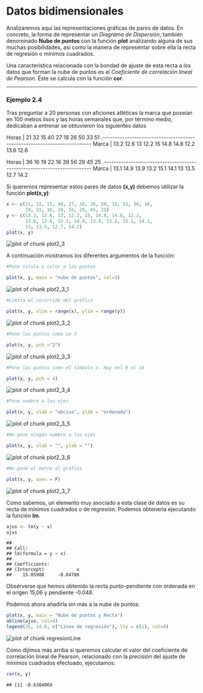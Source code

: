
# Datos bidimensionales

Analizaremos aquí las representaciones gráficas de pares de datos. En concreto, la forma de representar un _Diagrama de Dispersión_, también denominado __Nube de puntos__ con la función __plot__ analizando alguna de sus muchas posibilidades, así como la manera de representar sobre ella la recta de regresión o mínimos cuadrados.

Una característica relacionada con la bondad de ajuste de esta recta a los datos que forman la nube de puntos es el _Coeficiente de correlación lineal de Pearson_. Éste se calcula con la función __cor__.

---
### Ejemplo 2.4

Tras preguntar a 20 personas con aficiones atléticas la marca que poseían en 100 metros lisos y las horas semanales que, por término medio, dedicaban a entrenar se obtuvieron los siguientes datos

Horas |  21     32     15     40     27     18     26     50     33     51 
.-------------------------------------------------------------------------
Marca |  13.2  12.6    13    12.2   15    14.8    14.8   12.2   13.6   12.6

Horas |  36     16     19     22     16     39     56     29     45     25 
.-------------------------------------------------------------------------
Marca |  13.1  14.9    13.9  13.2   15.1  14.1    13     13.5   12.7   14.2

Si queremos representar estos pares de datos __(x,y)__ debemos utilizar la función __plot(x,y)__:


```r
x <- c(21, 32, 15, 40, 27, 18, 26, 50, 33, 51, 36, 16,
       19, 22, 16, 39, 56, 29, 45, 25)
y <- c(13.2, 12.6, 13, 12.2, 15, 14.8, 14.8, 12.2, 
       13.6, 12.6, 13.1, 14.9, 13.9, 13.2, 15.1, 14.1, 
       13, 13.5, 12.7, 14.2)
plot(x, y)
```

![plot of chunk plot2_3](figure/plot2_3-1.png)

A continuación mostramos los diferentes argumentos de la función:


```r
#Pone titulo y color a los puntos

plot(x, y, main = "nube de puntos", col=3)
```

![plot of chunk plot2_3_1](figure/plot2_3_1-1.png)


```r
#Limita el recorrido del gráfico

plot(x, y, xlim = range(x), ylim = range(y))
```

![plot of chunk plot2_3_2](figure/plot2_3_2-1.png)


```r
#Pone los puntos como un 2

plot(x, y, pch ="2")
```

![plot of chunk plot2_3_3](figure/plot2_3_3-1.png)



```r
#Pone los puntos como el símbolo x. Hay del 0 al 18

plot(x, y, pch = 4)
```

![plot of chunk plot2_3_4](figure/plot2_3_4-1.png)


```r
#Pone nombre a los ejes

plot(x, y, xlab = "abcisa", ylab = "ordenada")
```

![plot of chunk plot2_3_5](figure/plot2_3_5-1.png)


```r
#No pone ningún nombre a los ejes

plot(x, y, xlab = "", ylab = "")
```

![plot of chunk plot2_3_6](figure/plot2_3_6-1.png)


```r
#No pone el marco al gráfico

plot(x, y, axes = F)
```

![plot of chunk plot2_3_7](figure/plot2_3_7-1.png)

Como sabemos, un elemento muy asociado a esta clase de datos es su recta de mínimos cuadrados o de regresión. Podemos obtenerla ejecutando la función __lm__. 


```r
ajus <- lm(y ~ x)
ajus
```

```
## 
## Call:
## lm(formula = y ~ x)
## 
## Coefficients:
## (Intercept)            x  
##    15.05908     -0.04786
```
Obsérverse que hemos obtenido la recta punto-pendiente con ordenada en el origen 15,06 y pendiente -0.048.

Podemos ahora añadirla sin más a la nube de puntos:


```r
plot(x, y, main = "Nube de puntos y Recta")
abline(ajus, col=4)
legend(35, 14.6, c("Línea de regresión"), lty = c(1), col=4)
```

![plot of chunk regresionLine](figure/regresionLine-1.png)

Como dijimos más arriba si queremos calcular el valor del coeficiente de correlación lineal de Pearson, relacionado con la precisión del ajuste de mínimos cuadrados efectuado, ejecutamos:


```r
cor(x, y)
```

```
## [1] -0.6304069
```

